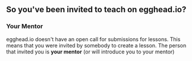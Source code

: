 ## So you've been invited to teach on egghead.io?

### Your Mentor

egghead.io doesn't have an open call for submissions for lessons. This means that you were invited by somebody to create a lesson. The person that invited you is **your mentor** (or will introduce you to your mentor)

